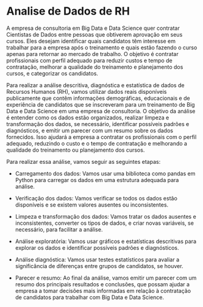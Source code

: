 # Analise de Dados de RH

A empresa de consultoria em Big Data e Data Science quer contratar Cientistas de Dados entre pessoas que obtiverem aprovação em seus cursos. Eles desejam identificar quais candidatos têm interesse em trabalhar para a empresa após o treinamento e quais estão fazendo o curso apenas para retornar ao mercado de trabalho. O objetivo é contratar profissionais com perfil adequado para reduzir custos e tempo de contratação, melhorar a qualidade do treinamento e planejamento dos cursos, e categorizar os candidatos.

Para realizar a análise descritiva, diagnóstica e estatística de dados de Recursos Humanos (RH), vamos utilizar dados reais disponíveis publicamente que contêm informações demográficas, educacionais e de experiência de candidatos que se inscreveram para um treinamento de Big Data e Data Science em uma empresa de consultoria.
O objetivo da análise é entender como os dados estão organizados, realizar limpeza e transformação dos dados, se necessário, identificar possíveis padrões e diagnósticos, e emitir um parecer com um resumo sobre os dados fornecidos. Isso ajudará a empresa a contratar os profissionais com o perfil adequado, reduzindo o custo e o tempo de contratação e melhorando a qualidade do treinamento ou planejamento dos cursos.

Para realizar essa análise, vamos seguir as seguintes etapas:

- Carregamento dos dados: Vamos usar uma biblioteca como pandas em Python para carregar os dados em uma estrutura adequada para análise.

- Verificação dos dados: Vamos verificar se todos os dados estão disponíveis e se existem valores ausentes ou inconsistentes.

- Limpeza e transformação dos dados: Vamos tratar os dados ausentes e inconsistentes, converter os tipos de dados, e criar novas variáveis, se necessário, para facilitar a análise.

- Análise exploratória: Vamos usar gráficos e estatísticas descritivas para explorar os dados e identificar possíveis padrões e diagnósticos.

- Análise diagnóstica: Vamos usar testes estatísticos para avaliar a significância de diferenças entre grupos de candidatos, se houver.

- Parecer e resumo: Ao final da análise, vamos emitir um parecer com um resumo dos principais resultados e conclusões, que possam ajudar a empresa a tomar decisões mais informadas em relação à contratação de candidatos para trabalhar com Big Data e Data Science.

